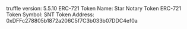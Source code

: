 truffle version: 5.5.10
ERC-721 Token Name: Star Notary Token
ERC-721 Token Symbol: SNT
Token Address: 0xDFFc278805b1872a206C5f7C3b033b07DDC4ef0a
